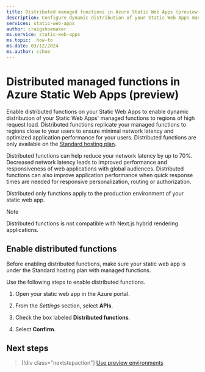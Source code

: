 ```yaml
---
title: Distributed managed functions in Azure Static Web Apps (preview)
description: Configure dynamic distribution of your Static Web Apps managed functions to high request load regions.
services: static-web-apps
author: craigshoemaker
ms.service: static-web-apps
ms.topic:  how-to
ms.date: 03/12/2024
ms.author: cshoe
---
```


# Distributed managed functions in Azure Static Web Apps (preview)

Enable distributed functions on your Static Web Apps to enable dynamic distribution of your Static Web Apps' managed functions to regions of high request load. Distributed functions replicate your managed functions 
to regions close to your users to ensure minimal network latency and optimized application performance for your users. Distributed functions are only available on the [Standard hosting plan](plans.md).


Distributed functions can help reduce your network latency by up to 70%. Decreased network latency leads to improved performance and responsiveness of web applications with global audiences. Distributed functions can also improve application performance when quick response times are needed for responsive personalization, routing or authorization. 

Distributed only functions apply to the production environment of your static web app.

> [!NOTE]
> Distributed functions is not compatible with Next.js hybrid rendering applications.

## Enable distributed functions

Before enabling distributed functions, make sure your static web app is under the Standard hosting plan with managed functions.

Use the following steps to enable distributed functions.

1. Open your static web app in the Azure portal.
   
1. From the *Settings* section, select **APIs**.

1. Check the box labeled **Distributed functions**.

1. Select **Confirm**.

## Next steps

> [!div class="nextstepaction"]
> [Use preview environments](preview-environments.md)
